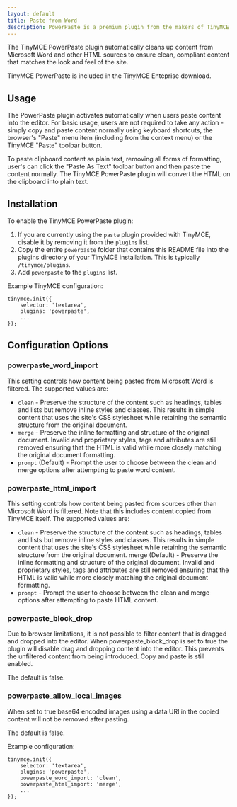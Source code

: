 ```yaml
---
layout: default
title: Paste from Word
description: PowerPaste is a premium plugin from the makers of TinyMCE for clean Word copy-and-paste.
---
```



The TinyMCE PowerPaste plugin automatically cleans up content from Microsoft Word and other HTML sources to ensure clean, compliant content that matches the look and feel of the site.

TinyMCE PowerPaste is included in the TinyMCE Enteprise download.



## Usage

The  PowerPaste plugin activates automatically when users paste content into the editor. For basic usage, users are not required to take any action - simply copy and paste content normally using keyboard shortcuts, the browser's "Paste" menu item (including from the context menu) or the TinyMCE "Paste" toolbar button.

To paste clipboard content as plain text, removing all forms of formatting, user's can click the "Paste As Text" toolbar button and then paste the content normally. The TinyMCE PowerPaste plugin will convert the HTML on the clipboard into plain text.


## Installation

To enable the TinyMCE PowerPaste plugin:

1. If you are currently using the `paste` plugin provided with TinyMCE, disable it by removing it from the `plugins` list.
2. Copy the entire `powerpaste` folder that contains this README file into the plugins directory of your TinyMCE installation. This is typically `/tinymce/plugins`.
3. Add `powerpaste` to the `plugins` list.

Example TinyMCE configuration:

````
tinymce.init({
    selector: 'textarea',
    plugins: 'powerpaste',
    ...
});
````

## Configuration Options


### powerpaste_word_import

This setting controls how content being pasted from Microsoft Word is filtered. The supported values are:

* `clean` - Preserve the structure of the content such as headings, tables and lists but remove inline styles and classes. This results in simple content that uses the site's CSS stylesheet while retaining the semantic structure from the original document.
* `merge` - Preserve the inline formatting and structure of the original document. Invalid and proprietary styles, tags and attributes are still removed ensuring that the HTML is valid while more closely matching the original document formatting.
* `prompt` (Default) - Prompt the user to choose between the clean and merge options after attempting to paste word content.


### powerpaste_html_import

This setting controls how content being pasted from sources other than Microsoft Word is filtered. Note that this includes content copied from TinyMCE itself. The supported values are:

* `clean` - Preserve the structure of the content such as headings, tables and lists but remove inline styles and classes. This results in simple content that uses the site's CSS stylesheet while retaining the semantic structure from the original document.
merge (Default) - Preserve the inline formatting and structure of the original document. Invalid and proprietary styles, tags and attributes are still removed ensuring that the HTML is valid while more closely matching the original document formatting.
* `prompt` - Prompt the user to choose between the clean and merge options after attempting to paste HTML content.


### powerpaste_block_drop

Due to browser limitations, it is not possible to filter content that is dragged and dropped into the editor. When powerpaste_block_drop is set to true the plugin will disable drag and dropping content into the editor. This prevents the unfiltered content from being introduced. Copy and paste is still enabled.

The default is false.


### powerpaste_allow_local_images

When set to true base64 encoded images using a data URI in the copied content will not be removed after pasting.

The default is false.

Example configuration:

````
tinymce.init({
	selector: 'textarea',
	plugins: 'powerpaste',
	powerpaste_word_import: 'clean',
	powerpaste_html_import: 'merge',
	...
});
````